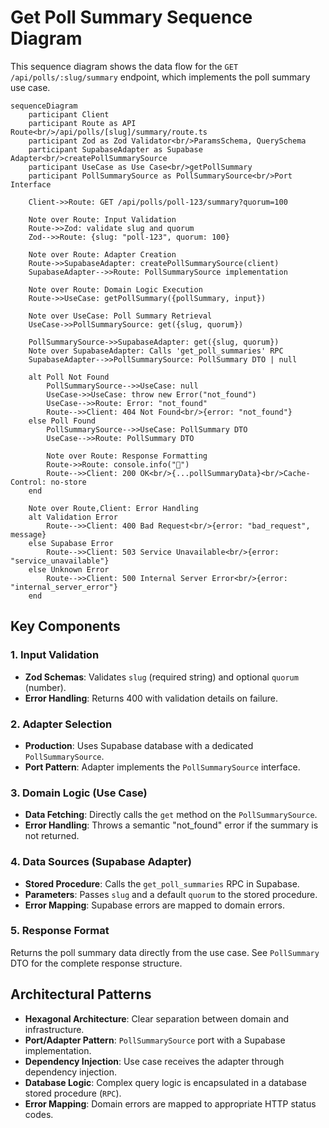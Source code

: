 # Get Poll Summary Sequence Diagram

This sequence diagram shows the data flow for the `GET /api/polls/:slug/summary` endpoint, which implements the poll summary use case.

```mermaid
sequenceDiagram
    participant Client
    participant Route as API Route<br/>/api/polls/[slug]/summary/route.ts
    participant Zod as Zod Validator<br/>ParamsSchema, QuerySchema
    participant SupabaseAdapter as Supabase Adapter<br/>createPollSummarySource
    participant UseCase as Use Case<br/>getPollSummary
    participant PollSummarySource as PollSummarySource<br/>Port Interface

    Client->>Route: GET /api/polls/poll-123/summary?quorum=100

    Note over Route: Input Validation
    Route->>Zod: validate slug and quorum
    Zod-->>Route: {slug: "poll-123", quorum: 100}

    Note over Route: Adapter Creation
    Route->>SupabaseAdapter: createPollSummarySource(client)
    SupabaseAdapter-->>Route: PollSummarySource implementation

    Note over Route: Domain Logic Execution
    Route->>UseCase: getPollSummary({pollSummary, input})

    Note over UseCase: Poll Summary Retrieval
    UseCase->>PollSummarySource: get({slug, quorum})

    PollSummarySource->>SupabaseAdapter: get({slug, quorum})
    Note over SupabaseAdapter: Calls 'get_poll_summaries' RPC
    SupabaseAdapter-->>PollSummarySource: PollSummary DTO | null

    alt Poll Not Found
        PollSummarySource-->>UseCase: null
        UseCase->>UseCase: throw new Error("not_found")
        UseCase-->>Route: Error: "not_found"
        Route-->>Client: 404 Not Found<br/>{error: "not_found"}
    else Poll Found
        PollSummarySource-->>UseCase: PollSummary DTO
        UseCase-->>Route: PollSummary DTO

        Note over Route: Response Formatting
        Route->>Route: console.info("🎉")
        Route-->>Client: 200 OK<br/>{...pollSummaryData}<br/>Cache-Control: no-store
    end

    Note over Route,Client: Error Handling
    alt Validation Error
        Route-->>Client: 400 Bad Request<br/>{error: "bad_request", message}
    else Supabase Error
        Route-->>Client: 503 Service Unavailable<br/>{error: "service_unavailable"}
    else Unknown Error
        Route-->>Client: 500 Internal Server Error<br/>{error: "internal_server_error"}
    end
```

## Key Components

### 1. Input Validation

- **Zod Schemas**: Validates `slug` (required string) and optional `quorum` (number).
- **Error Handling**: Returns 400 with validation details on failure.

### 2. Adapter Selection

- **Production**: Uses Supabase database with a dedicated `PollSummarySource`.
- **Port Pattern**: Adapter implements the `PollSummarySource` interface.

### 3. Domain Logic (Use Case)

- **Data Fetching**: Directly calls the `get` method on the `PollSummarySource`.
- **Error Handling**: Throws a semantic "not_found" error if the summary is not returned.

### 4. Data Sources (Supabase Adapter)

- **Stored Procedure**: Calls the `get_poll_summaries` RPC in Supabase.
- **Parameters**: Passes `slug` and a default `quorum` to the stored procedure.
- **Error Mapping**: Supabase errors are mapped to domain errors.

### 5. Response Format

Returns the poll summary data directly from the use case. See `PollSummary` DTO for the complete response structure.

## Architectural Patterns

- **Hexagonal Architecture**: Clear separation between domain and infrastructure.
- **Port/Adapter Pattern**: `PollSummarySource` port with a Supabase implementation.
- **Dependency Injection**: Use case receives the adapter through dependency injection.
- **Database Logic**: Complex query logic is encapsulated in a database stored procedure (`RPC`).
- **Error Mapping**: Domain errors are mapped to appropriate HTTP status codes.
